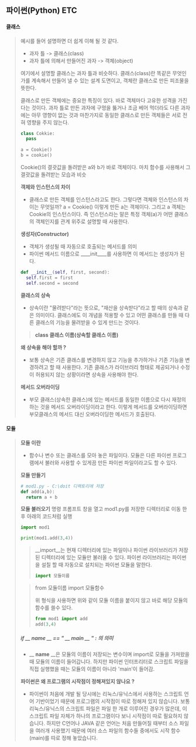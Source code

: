 ## 파이썬(Python) ETC

#### 클래스

>예시를 들어 설명하면 더 쉽게 이해 될 것 같다.
>
>- 과자 틀 -> 클래스(class)
>- 과자 틀에 의해서 만들어진 과자 -> 객체(object)
>
>여기에서 설명할 클래스는 과자 틀과 비슷하다. 클래스(class)란 똑같은 무엇인가를 계속해서 만들어 낼 수 있는 설계 도면이고, 객체란 클래스로 만든 피조물을 뜻한다.
>
>
>
>클래스로 만든 객체에는 중요한 특징이 있다. 바로 객체마다 고유한 성격을 가진다는 것이다. 과자 틀로 만든 과자에 구멍을 뚫거나 조금 베어 먹더라도 다른 과자에는 아무 영향이 없는 것과 마찬가지로 동일한 클래스로 만든 객체들은 서로 전혀 영향을 주지 않는다.
>
>```python
>class Cokkie:
>	pass
>	
>a = Cookie()
>b = cookie()
>
>```
>
>Cookie()의 결괏값을 돌려받은 a와 b가 바로 객체이다. 마치 함수를 사용해서 그 결괏값을 돌려받는 모습과 비슷
>
>
>
>__객체와 인스턴스의 차이__
>
>- 클래스로 만든 객체를 인스턴스라고도 한다. 그렇다면 객체와 인스턴스의 차이는 무엇일까?  a = Cookie() 이렇게 만든 a는 객체이다. 그리고 a 객체는 Cookie의 인스턴스이다. 즉 인스턴스라는 말은 특정 객체(a)가 어떤 클래스의 객체인지를 관계 위주로 설명할 때 사용한다.
>
>
>
>__생성자(Constructor)__
>
>- 객체가 생성될 때 자동으로 호출되는 메서드를 의미
>- 파이썬 메서드 이름으로 ____init____를 사용하면 이 메서드는 생성자가 된다.
>
>```python
>def __init__(self, first, second):
>	self.first = first
>	self.second = second
>```
>
>
>
>__클래스의 상속__
>
>- 상속이란 "물려받다"라는 뜻으로, "재산을 상속받다"라고 할 때의 상속과 같은 의미이다. 클래스에도 이 개념을 적용할 수 있고 어떤 클래스를 만들 때 다른 클래스의 기능을 물려받을 수 있게 만드는 것이다.
>
>>__class 클래스 이름(상속할 클래스 이름)__
>
>
>
>__왜 상속을 해야 할까 ?__
>
>- 보통 상속은 기존 클래스를 변경하지 않고 기능을 추가하거나 기존 기능을 변경하려고 할 때 사용한다. 기존 클래스가 라이브러리 형태로 제공되거나 수정이 허용되지 않는 상황이라면 상속을 사용해야 한다.
>
>
>
>__메서드 오버라이딩__
>
>- 부모 클래스(상속한 클래스)에 있는 메서드를 동일한 이름으로 다시 재정의 하는 것을 메서드 오버라이딩이라고 한다. 이렇게 메서드를 오버라이딩하면 부모클래스의 메서드 대신 오버라이딩한 메서드가 호출된다.



#### 모듈

>__모듈 이란__
>
>- 함수나 변수 또는 클래스를 모아 놓은 파일이다. 모듈은 다른 파이썬 프로그램에서 불러와 사용할 수 있게끔 만든 파이썬 파일이라고도 할 수 있다.
>
>
>
>__모듈 만들기__
>
>```python
># mod1.py - C:\doit 디렉토리에 저장
>def add(a,b):
>	return a + b
>```
>
>__모듈 불러오기__
>명령 프롬프트 창을 열고 mod1.py를 저장한 디렉터리로 이동 한 후 아래의 코드처럼 실행
>
>```python
>import mod1
>
>print(mod1.add(3,4))
>```
>
>>__import__는 현재 디렉터리에 있는 파일이나 파이썬 라이브러리가 저장된 디렉터리에 있는 모듈만 불러올 수 있다. 파이썬 라이브러리는 파이썬을 설칠 할 때 자동으로 설치되는 파이썬 모듈을 말한다.
>>
>>```python
>>import 모듈이름
>>```
>
>>from 모듈이름 import 모듈함수
>>
>>위 형식을 사용하면 위와 같이 모듈 이름을 붙이지 않고 바로 해당 모듈의 함수를 쓸수 있다.
>>
>>```python
>>from mod1 import add
>>add(3,4)
>>```
>
>
>
>##### if __ name __ == " __ main __ " : 의 의미
>
>- __ __name__ __은 모듈의 이름이 저장되는 변수이며 import로 모듈을 가져왔을 때 모듈의 이름이 들어갑니다. 하지만 파이썬 인터프리터로 스크립트 파일을 직접 실행했을 때는 모듈의 이름이 아니라 'main'이 들어감.
>
>__파이썬은 왜 프로그램의 시작점이 정해져있지 않나요 ?__
>
>- 파이썬이 처음에 개발 될 당시에는 리눅스/유닉스에서 사용하는 스크립트 언어 기반이었기 때문에 프로그램의 시작점이 따로 정해져 있지 않습니다. 보통 리눅스/유닉스의 스크립트 파일은 파일 한 개로 이루어진 경우가 많은데, 이 스크립트 파일 자체가 하나의 프로그램이다 보니 시작점이 따로 필요하지 않습니다. 하지만 C언어나 JAVA 같은 언어는 처음 만들어질 때부터 소스 파일을 여러개 사용했기 때문에 여러 소스 파일의 함수들 중에서도 시작 함수(main)를 따로 정해 놓았습니다.